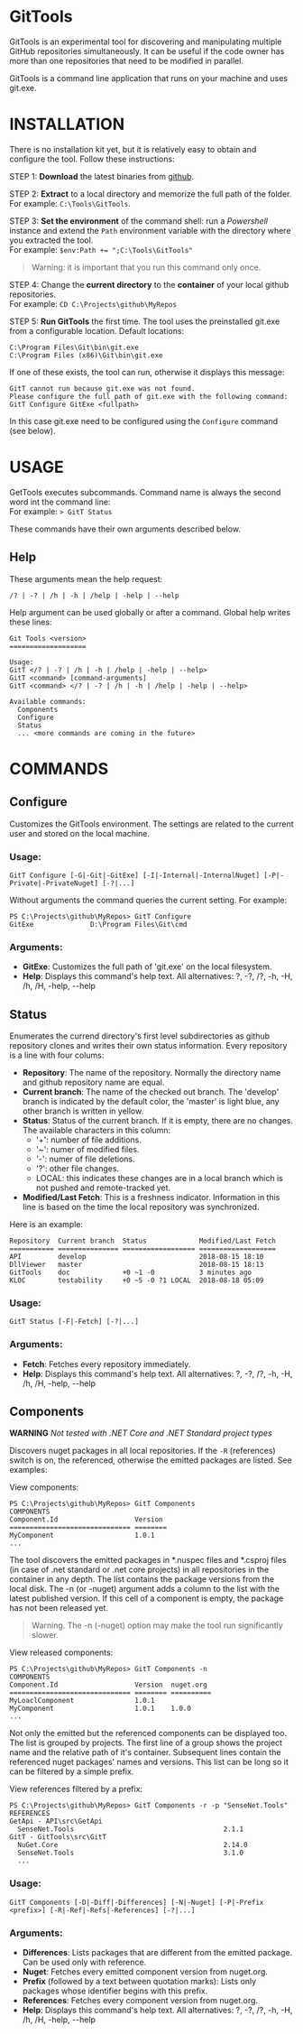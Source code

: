 # GitTools
GitTools is an experimental tool for discovering and manipulating multiple GitHub repositories simultaneously. It can be useful if the code owner has more than one repositories that need to be modified in parallel.

GitTools is a command line application that runs on your machine and uses git.exe.

# INSTALLATION

There is no installation kit yet, but it is relatively easy to obtain and configure the tool. Follow these instructions:

STEP 1: **Download** the latest binaries from [github](https://github.com/kavics/GitTools/releases "GitTools releases").

STEP 2: **Extract** to a local directory and memorize the full path of the folder. <br/>
For example: `C:\Tools\GitTools`.

STEP 3: **Set the environment** of the command shell: run a *Powershell* instance and extend the `Path` environment variable with the directory where you extracted the tool. <br/>
For example: `$env:Path += ";C:\Tools\GitTools"`
> Warning: it is important that you run this command only once.

STEP 4: Change the **current directory** to the **container** of your local github repositories. <br/>
For example: `CD C:\Projects\github\MyRepos`

STEP 5: **Run GitTools** the first time. The tool uses the preinstalled git.exe from a configurable location. Default locations: <br/>
```
C:\Program Files\Git\bin\git.exe
C:\Program Files (x86)\Git\bin\git.exe
```
If one of these exists, the tool can run, otherwise it displays this message:
```
GitT cannot run because git.exe was not found.
Please configure the full path of git.exe with the following command:
GitT Configure GitExe <fullpath>
```
In this case git.exe need to be configured using the `Configure` command (see below).

# USAGE

GetTools executes subcommands. Command name is always the second word int the command line:<br/>
For example: ```> GitT Status```<br/>

These commands have their own arguments described below. 

## Help

These arguments mean the help request:
```
/? | -? | /h | -h | /help | -help | --help
```

Help argument can be used globally or after a command. Global help writes these lines:
```
Git Tools <version>
===================

Usage:
GitT </? | -? | /h | -h | /help | -help | --help>
GitT <command> [command-arguments]
GitT <command> </? | -? | /h | -h | /help | -help | --help>

Available commands:
  Components
  Configure
  Status
  ... <more commands are coming in the future>
```

# COMMANDS

## Configure

Customizes the GitTools environment. The settings are related to the current user and stored on the local machine.

### Usage:
```
GitT Configure [-G|-Git|-GitExe] [-I|-Internal|-InternalNuget] [-P|-Private|-PrivateNuget] [-?|...]
```

Without arguments the command queries the current setting. For example:
```
PS C:\Projects\github\MyRepos> GitT Configure
GitExe              D:\Program Files\Git\cmd
```
### Arguments:
- **GitExe**: Customizes the full path of 'git.exe' on the local filesystem.
- **Help**: Displays this command's help text. All alternatives: ?, -?, /?, -h, -H, /h, /H, -help, --help


## Status

Enumerates the currend directory's first level subdirectories as github repository clones and writes their own status information. Every repository is a line with four colums:
- **Repository**: The name of the repository. Normally the directory name and github repository name are equal.
- **Current branch**: The name of the checked out branch. The 'develop' branch is indicated by the default color, the 'master' is light blue, any other branch is written in yellow.
- **Status**: Status of the current branch. If it is empty, there are no changes. The available characters in this column:
  - '+': number of file additions.
  - '~': numer of modified files.
  - '-': numer of file deletions.
  - '?': other file changes.
  - LOCAL: this indicates these changes are in a local branch which is not pushed and remote-tracked yet.
- **Modified/Last Fetch**: This is a freshness indicator. Information in this line is based on the time the local repository was synchronized.

Here is an example:
```
Repository  Current branch  Status             Modified/Last Fetch
=========== =============== ================== ===================
API         develop                            2018-08-15 18:10
DllViewer   master                             2018-08-15 18:13
GitTools    doc             +0 ~1 -0           3 minutes ago
KLOC        testability     +0 ~5 -0 ?1 LOCAL  2018-08-18 05:09
```

### Usage:
```
GitT Status [-F|-Fetch] [-?|...]
```
### Arguments:
- **Fetch**: Fetches every repository immediately.
- **Help**: Displays this command's help text. All alternatives: ?, -?, /?, -h, -H, /h, /H, -help, --help


## Components

**WARNING** *Not tested with .NET Core and .NET Standard project types*

Discovers nuget packages in all local repositories. If the `-R` (references) switch is on, the referenced, otherwise the emitted packages are listed. See examples:

View components:
```
PS C:\Projects\github\MyRepos> GitT Components
COMPONENTS
Component.Id                   Version        
============================== ========
MyComponent                    1.0.1          
...
```
The tool discovers the emitted packages in *.nuspec files and *.csproj files (in case of .net standard or .net core projects) in all repositories in the container in any depth. The list contains the package versions from the local disk. The -n (or -nuget) argument adds a column to the list with the latest published version. If this cell of a component is empty, the package has not been released yet.
> Warning. The -n (-nuget) option may make the tool run significantly slower.

View released components:
```
PS C:\Projects\github\MyRepos> GitT Components -n
COMPONENTS
Component.Id                   Version  nuget.org
============================== ======== ==========
MyLoaclComponent               1.0.1 
MyComponent                    1.0.1    1.0.0
...
```

Not only the emitted but the referenced components can be displayed too. The list is grouped by projects. The first line of a group shows the project name and the relative path of it's container. Subsequent lines contain the referenced nuget packages' names and versions. This list can be long so it can be filtered by a simple prefix.

View references filtered by a prefix:
```
PS C:\Projects\github\MyRepos> GitT Components -r -p "SenseNet.Tools"
REFERENCES
GetApi - API\src\GetApi
  SenseNet.Tools                                     2.1.1
GitT - GitTools\src\GitT
  NuGet.Core                                         2.14.0
  SenseNet.Tools                                     3.1.0
  ...
```

### Usage:
```
GitT Components [-D|-Diff|-Differences] [-N|-Nuget] [-P|-Prefix <prefix>] [-R|-Ref|-Refs|-References] [-?|...]
```

### Arguments:

- **Differences**: Lists packages that are different from the emitted package. Can be used only with reference.
- **Nuget**: Fetches every emitted component version from nuget.org.
- **Prefix** (followed by a text between quotation marks): Lists only packages whose identifier begins with this prefix.
- **References**: Fetches every component version from nuget.org.
- **Help**: Displays this command's help text. All alternatives: ?, -?, /?, -h, -H, /h, /H, -help, --help
